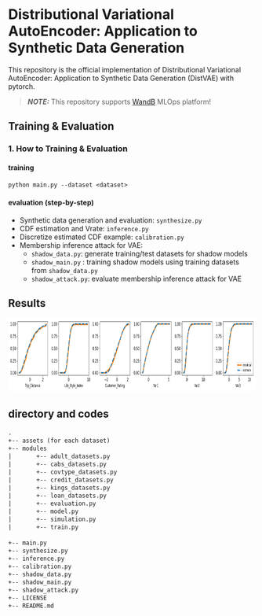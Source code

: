 # Distributional Variational AutoEncoder: Application to Synthetic Data Generation

This repository is the official implementation of Distributional Variational AutoEncoder: Application to Synthetic Data Generation (DistVAE) with pytorch. 

> **_NOTE:_** This repository supports [WandB](https://wandb.ai/site) MLOps platform!

## Training & Evaluation 

### 1. How to Training & Evaluation  

#### training
```
python main.py --dataset <dataset>
```   

#### evaluation (step-by-step)
- Synthetic data generation and evaluation: `synthesize.py`
- CDF estimation and Vrate: `inference.py`
- Discretize estimated CDF example: `calibration.py`
- Membership inference attack for VAE: 
  - `shadow_data.py`: generate training/test datasets for shadow models
  - `shadow_main.py` : training shadow models using training datasets from `shadow_data.py`
  - `shadow_attack.py`: evaluate membership inference attack for VAE

## Results

<center><img  src="https://github.com/an-seunghwan/DistVAE/blob/main/assets/cabs/cabs_estimated_quantile.png?raw=true" width="800"  height="150"></center>

## directory and codes

```
.
+-- assets (for each dataset)
+-- modules 
|       +-- adult_datasets.py
|       +-- cabs_datasets.py
|       +-- covtype_datasets.py
|       +-- credit_datasets.py
|       +-- kings_datasets.py
|       +-- loan_datasets.py
|       +-- evaluation.py
|       +-- model.py
|       +-- simulation.py
|       +-- train.py

+-- main.py
+-- synthesize.py
+-- inference.py
+-- calibration.py
+-- shadow_data.py
+-- shadow_main.py
+-- shadow_attack.py
+-- LICENSE
+-- README.md
```